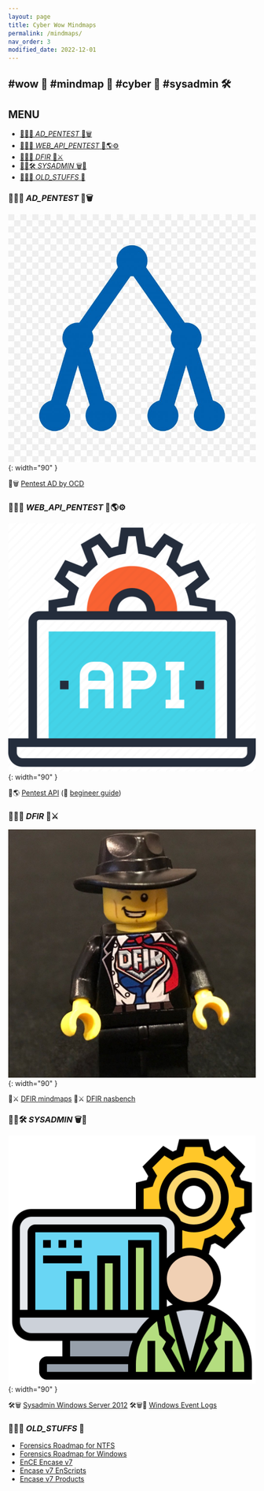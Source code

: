 ```yaml
---
layout: page
title: Cyber Wow Mindmaps
permalink: /mindmaps/
nav_order: 3
modified_date: 2022-12-01
---
```


## <a name='wowmindmapcybersysadmin'></a> #wow 👀 #mindmap 🧠 #cyber 🔫 #sysadmin 🛠️

## <a name='MENU'></a>MENU

<!-- vscode-markdown-toc -->
* [👀🧠🔫 _AD_PENTEST_ 📕🗑️](#_AD_PENTEST_)
* [👀🧠🔫 _WEB_API_PENTEST_ 📕🌎⚙️](#_WEB_API_PENTEST_)
* [👀🧠🔫 _DFIR_ 📘⚔️](#_DFIR_)
* [👀🧠🛠️ _SYSADMIN_ 🗑️️🐧](#_SYSADMIN_)
* [👀🧠🔫 _OLD_STUFFS_ 🥱](#_OLD_STUFFS_)

<!-- vscode-markdown-toc-config
	numbering=false
	autoSave=true
	/vscode-markdown-toc-config -->
<!-- /vscode-markdown-toc -->

### <a name='_AD_PENTEST_'></a>👀🧠🔫 _AD_PENTEST_ 📕🗑️

![AD icon](/assets/images/icons-ad.png){: width="90" }

📕🗑️ [Pentest AD by OCD](https://orange-cyberdefense.github.io/ocd-mindmaps/)

### <a name='_WEB_API_PENTEST_'></a>👀🧠🔫 _WEB_API_PENTEST_ 📕🌎⚙️

![Pentest Web API icon](/assets/images/icons-web-api.png){: width="90" }

📕🌎 [Pentest API](https://dsopas.github.io/MindAPI/play/) (🔗 [begineer guide](https://danaepp.com/beginners-guide-to-api-hacking))

### <a name='_DFIR_'></a>👀🧠🔫 _DFIR_ 📘⚔️

![DFIR icon](/assets/images/icons-dfir.png){: width="90" }

📘⚔️ [DFIR mindmaps](https://github.com/AndrewRathbun/DFIRMindMaps)
📘⚔️ [DFIR nasbench](https://github.com/nasbench/MindMaps)

### <a name='_SYSADMIN_'></a>👀🧠🛠️ _SYSADMIN_ 🗑️️🐧


![Sysadmin icon](/assets/images/icons-sysadmin.png){: width="90" }

🛠️🗑️️ [Sysadmin Windows Server 2012](https://xmind.app/m/eZ7i/)
🛠️🗑️📃 [Windows Event Logs](https://github.com/mdecrevoisier/Microsoft-eventlog-mindmap)

### <a name='_OLD_STUFFS_'></a>👀🧠🔫 _OLD_STUFFS_ 🥱

* [Forensics Roadmap for NTFS](/mindmaps/svg/win-for-ntfs.svg)
* [Forensics Roadmap for Windows](/mindmaps/svg/win-for-invest-roadmap.svg)
* [EnCE Encase v7](/mindmaps/svg/win-for-encase-v7-ence.svg)
* [Encase v7 EnScripts](/mindmaps/svg/win-for-encase-v7-enscript.svg)
* [Encase v7 Products](/mindmaps/svg/win-for-encase-products-2016.svg)